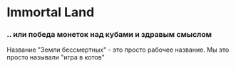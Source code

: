 Immortal Land
=======
### .. или победа монеток над кубами и здравым смыслом

Название "Земли бессмертных" - это просто рабочее название. Мы это просто называли "игра в котов"
